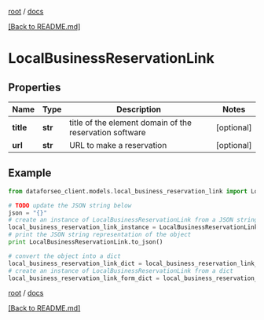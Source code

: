 [root](./../ "root") / [docs](./ "docs")

[[Back to README.md]](./../README.md "[Back to README.md]")

# LocalBusinessReservationLink

## Properties

Name | Type | Description | Notes
------------ | ------------- | ------------- | -------------
**title** | **str** | title of the element domain of the reservation software | [optional]
**url** | **str** | URL to make a reservation | [optional]

## Example

```python
from dataforseo_client.models.local_business_reservation_link import LocalBusinessReservationLink

# TODO update the JSON string below
json = "{}"
# create an instance of LocalBusinessReservationLink from a JSON string
local_business_reservation_link_instance = LocalBusinessReservationLink.from_json(json)
# print the JSON string representation of the object
print LocalBusinessReservationLink.to_json()

# convert the object into a dict
local_business_reservation_link_dict = local_business_reservation_link_instance.to_dict()
# create an instance of LocalBusinessReservationLink from a dict
local_business_reservation_link_form_dict = local_business_reservation_link.from_dict(local_business_reservation_link_dict)
```

  

[root](./../ "root") / [docs](./ "docs")

[[Back to README.md]](./../README.md "[Back to README.md]")